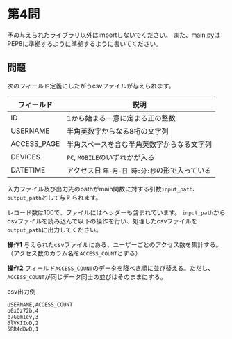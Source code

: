 # 第4問
予め与えられたライブラリ以外はimportしないでください。
また、main.pyはPEP8に準拠するように準拠するように書いてください。

## 問題

次のフィールド定義にしたがうcsvファイルが与えられます。

|フィールド|説明|
|---|---|
|ID|1から始まる一意に定まる正の整数|
|USERNAME|半角英数字からなる8桁の文字列|
|ACCESS_PAGE|半角スペースを含む半角英数字からなる文字列|
|DEVICES|`PC`, `MOBILE`のいずれかが入る|
|DATETIME|アクセス日 `年-月-日 時:分:秒`の形で入っている|

入力ファイル及び出力先のpathがmain関数に対する引数`input_path`、`output_path`として与えられます。

レコード数は100で、ファイルにはヘッダーも含まれています。
`input_path`からcsvファイルを読み込んで以下の操作を行い、処理したcsvファイルを`output_path`に出力してください。

**操作1**
与えられたcsvファイルにある、ユーザーごとのアクセス数を集計する。（アクセス数のカラム名を`ACCESS_COUNT`とする）

**操作2**
フィールド`ACCESS_COUNT`のデータを降べき順に並び替える。ただし、`ACCESS_COUNT`が同じデータ同士の並びはそのままにする。

csv出力例
```csv
USERNAME,ACCESS_COUNT
o0xQz72b,4
e7G0mIev,3
6lVKIIoD,2
5RR4dDwD,1
```
